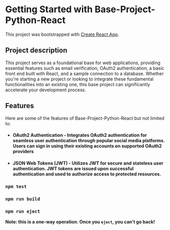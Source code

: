# Getting Started with Base-Project-Python-React

This project was bootstrapped with [Create React App](https://github.com/facebook/create-react-app).


## Project description

This project serves as a foundational base for web applications, providing essential features such as email verification, OAuth2 authentication, a basic front end built with React, and a sample connection to a database. Whether you're starting a new project or looking to integrate these fundamental functionalities into an existing one, this base project can significantly accelerate your development process.


## Features

Here are some of the features of Base-Project-Python-React but not limited to:

* #### OAuth2 Authentication - Integrates OAuth2 authentication for seamless user authentication through popular social media platforms. Users can sign in using their existing accounts on supported OAuth2 providers

* #### JSON Web Tokens (JWT) - Utilizes JWT for secure and stateless user authentication. JWT tokens are issued upon successful authentication and used to authorize access to protected resources.







### `npm test`



### `npm run build`



### `npm run eject`

**Note: this is a one-way operation. Once you `eject`, you can't go back!**